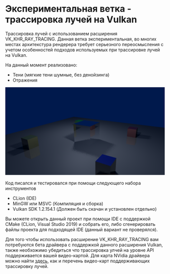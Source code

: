 # Экспериментальная ветка - трассировка лучей на Vulkan
Трассировка лучей с использованием расширения VK_KHR_RAY_TRACING. Данная ветка экспериментальная, во многих местах архитекстура рендерера
требует серьезного переосмысления с учетом особенностей подходов используемых при трассировке лучей на Vulkan.

На данный момент реализовано:
 - Тени (мягкие тени шумные, без денойзинга)
 - Отражения

![изображение](README_img.png)

Код писался и тестировался при помощи следующего набора инструментов
 - CLion (IDE)
 - MinGW или MSVC (Компиляция и сборка)
 - Vulkan SDK 1.2.154.1 (Должен быть скачан и установлен отдельно)

Вы можете открыть данный проект при помощи IDE с поддержкой CMake (CLion, Visual Studio 2019) и собрать его, 
либо сгенерировать файлы проекта для подходящей IDE (данный вариант не проверялся).

Для того чтобы использовать расширение VK_KHR_RAY_TRACING вам потребуются бета драйвера c поддержкой данного расширения Vulkan, также необхожимо убедиться что трассировка улчей на уровне API поддерживается вашей видео-картой. Для карта NVidia драйвера можно найти [здесь](https://developer.nvidia.com/vulkan-driver), как и перечень видео-карт поддерживающих трассировку лучей.




